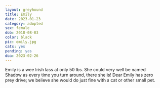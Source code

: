 ```yaml
---
layout: greyhound
title: Emily
date: 2023-01-23
category: adopted
sex: female
dob: 2018-08-03
color: black
pic: emily.jpg
cats: yes
pending: yes
doa: 2023-02-26
---
```


Emily is a wee Irish lass at only 50 lbs. She could very well be named Shadow as every time you turn around, there she is! Dear Emily has zero prey drive; we believe she would do just fine with a cat or other small pet.  
